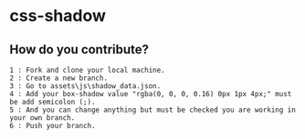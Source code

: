 # css-shadow


## How do you contribute?

    1 : Fork and clone your local machine.
    2 : Create a new branch.
    3 : Go to assets\js\shadow_data.json.
    4 : Add your box-shadow value "rgba(0, 0, 0, 0.16) 0px 1px 4px;" must be add semicolon (;).
    5 : And you can change anything but must be checked you are working in your own branch.
    6 : Push your branch. 